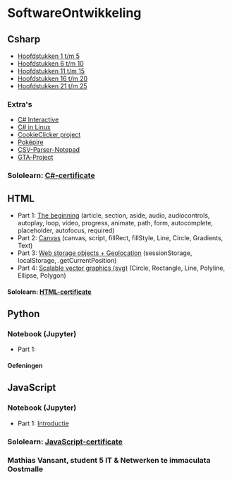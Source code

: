 # SoftwareOntwikkeling
## Csharp
- [Hoofdstukken 1 t/m 5](CSharp/Hoofdstukken1-5.md)
- [Hoofdstukken 6 t/m 10](CSharp/Hoofdstukken6-10.md)
- [Hoofdstukken 11 t/m 15](CSharp/Hoofdstukken11-15.md)
- [Hoofdstukken 16 t/m 20](CSharp/Hoofdstukken16-20.md)
- [Hoofdstukken 21 t/m 25](CSharp/Hoofdstukken21-25.md)
### Extra's
- [C# Interactive](CSharp/Csharp-Interactive/Csharp-Interactive.md)
- [C# in Linux](CSharp/Linux/Linux.md)
- [CookieClicker project](https://github.com/MathiasV-immalle/CookieClicker)
- [Poképire](https://github.com/MathiasV-immalle/EersteGame)
- [CSV-Parser-Notepad](https://github.com/MathiasV-immalle/CSV-parser-Notepad)
- [GTA-Project](https://github.com/MathiasV-immalle/GTA-project)
### Sololearn: [C#-certificate](CSharp/SoloLearnCSharp/SoloLearnCSharp.md)
## HTML
- Part 1: [The beginning](Hoofdstukken/Oefeningen/HTML/The-Beginning.md) (article, section, aside, audio, audiocontrols, autoplay, loop, video, progress, animate, path, form, autocomplete, placeholder, autofocus, required)
- Part 2: [Canvas](Hoofdstukken/Oefeningen/HTML/Canvas.md) (canvas, script, fillRect, fillStyle, Line, Circle, Gradients, Text)
- Part 3: [Web storage objects + Geolocation](Hoofdstukken/Oefeningen/HTML/Web-storage-objects+Geolocation.md) (sessionStorage, localStorage, .getCurrentPosition)
- Part 4: [Scalable vector graphics (svg)](Hoofdstukken/Oefeningen/HTML/Scalable-vector-graphics.md) (Circle, Rectangle, Line, Polyline, Ellipse, Polygon)
#### Sololearn: [HTML-certificate](Hoofdstukken/Oefeningen/HTML/SololearnHTML.md)
## Python
### Notebook (Jupyter)
- Part 1:
#### Oefeningen
## JavaScript
### Notebook (Jupyter)
- Part 1: [Introductie](Hoofdstukken/Oefeningen/JavaScript/Notebook/Javascript+introductie.ipynb) 
### Sololearn: [JavaScript-certificate](Hoofdstukken/Oefeningen/JavaScript/SoloLearnJavaScript.md)
### Mathias Vansant, student 5 IT & Netwerken te immaculata Oostmalle
